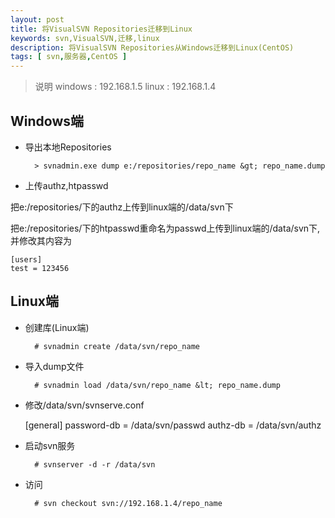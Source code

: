 ```yaml
---
layout: post
title: 将VisualSVN Repositories迁移到Linux
keywords: svn,VisualSVN,迁移,linux
description: 将VisualSVN Repositories从Windows迁移到Linux(CentOS)
tags: [ svn,服务器,CentOS ]
---
```


>说明
> windows : 192.168.1.5
> linux   : 192.168.1.4


## Windows端

- 导出本地Repositories

        > svnadmin.exe dump e:/repositories/repo_name &gt; repo_name.dump


- 上传authz,htpasswd

把e:/repositories/下的authz上传到linux端的/data/svn下

把e:/repositories/下的htpasswd重命名为passwd上传到linux端的/data/svn下,并修改其内容为


    [users]
    test = 123456


## Linux端

- 创建库(Linux端)

        # svnadmin create /data/svn/repo_name


- 导入dump文件

        # svnadmin load /data/svn/repo_name &lt; repo_name.dump

- 修改/data/svn/svnserve.conf


    [general]
    password-db = /data/svn/passwd
    authz-db = /data/svn/authz


- 启动svn服务

        # svnserver -d -r /data/svn


- 访问

        # svn checkout svn://192.168.1.4/repo_name